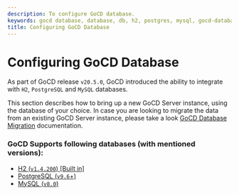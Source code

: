 ```yaml
---
description: To configure GoCD database.
keywords: gocd database, database, db, h2, postgres, mysql, gocd-database-migrator
title: Configuring GoCD Database
---
```


# Configuring GoCD Database

As part of GoCD release `v20.5.0`, GoCD introduced the ability to integrate with `H2`, `PostgreSQL` and `MySQL` databases. 

This section describes how to bring up a new GoCD Server instance, using the database of your choice. In case you are looking to migrate the data from an existing GoCD Server instance, please take a look [GoCD Database Migration](upgrading_go/upgrade_to_gocd_20.5.0.html) documentation.


### GoCD Supports following databases (with mentioned versions):

- [H2 (`v1.4.200`) [Built in]](configuring_database/h2.html)
- [PostgreSQL (`v9.6`+)](configuring_database/postgres.html)
- [MySQL (`v8.0`)](configuring_database/mysql.html)


